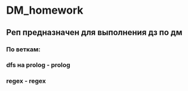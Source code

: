 # DM_homework
## Реп предназначен для выполнения дз по дм 
### По веткам:
### dfs на prolog - prolog
### regex - regex
